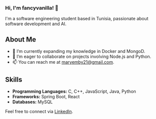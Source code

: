 ### Hi, I'm fancyvanilla! 👋

I'm a software engineering student based in Tunisia, passionate about software development and AI.

## About Me

- 🌱 I’m currently expanding my knowledge in Docker and MongoD.
- 👯 I’m eager to collaborate on projects involving Node.js and Python.
- 📫 You can reach me at maryemby21@gmail.com.

## Skills

- **Programming Languages:** C, C++, JavaScript, Java, Python 
- **Frameworks:** Spring Boot, React
- **Databases:** MySQL

Feel free to connect via [LinkedIn](https://www.linkedin.com/in/mariem-ben-younes-19b9802a8).


<!--
**fancyvanilla/fancyvanilla** is a ✨ _special_ ✨ repository because its `README.md` (this file) appears on your GitHub profile.

Here are some ideas to get you started:

- 🔭 I’m currently working on ...
- 🌱 I’m currently learning ...
- 👯 I’m looking to collaborate on ...
- 🤔 I’m looking for help with ...
- 💬 Ask me about ...
- 📫 How to reach me: ...
- 😄 Pronouns: ...
- ⚡ Fun fact: ...
-->
